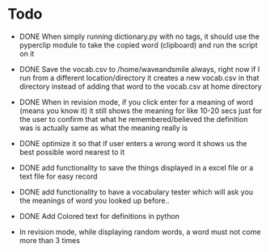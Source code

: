 # Todo

- DONE When simply running dictionary.py with no tags, it should use the pyperclip module to take the copied word (clipboard)  and run the script on it
- DONE Save the vocab.csv to /home/waveandsmile always, right now if I run from a different location/directory it creates a new 
   vocab.csv in that directory instead of adding that word to the vocab.csv at home directory
- DONE When in revision mode, if you click enter for a meaning of word (means you know it) it still shows the meaning for like 10-20 secs
  just for the user to confirm that what he remembered/believed the definition was is actually same as what the meaning really is 

- DONE optimize it so that if user enters a wrong word  it shows us the best possible word nearest to it
- DONE add functionality to save the things displayed in a excel file or a text file for easy record 
- DONE add functionality to have a vocabulary tester which will ask you the meanings of word you looked up before.. 
- DONE Add Colored text for definitions in python

- In revision mode, while displaying random words, a word must not come more than 3 times
